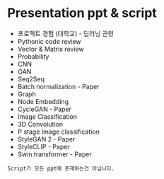 # Presentation ppt & script
- 프로젝트 경험 (대학교) - 딥러닝 관련
- Pythonic code review
- Vector & Matrix review
- Probability
- CNN
- GAN
- Seq2Seq
- Batch normalization - Paper
- Graph
- Node Embedding
- CycleGAN - Paper
- Image Classification
- 3D Convolution
- P stage Image classification
- StyleGAN 2 - Paper
- StyleCLIP - Paper
- Swin transformer - Paper

```Script가 모든 ppt에 존재하는건 아닙니다. ```